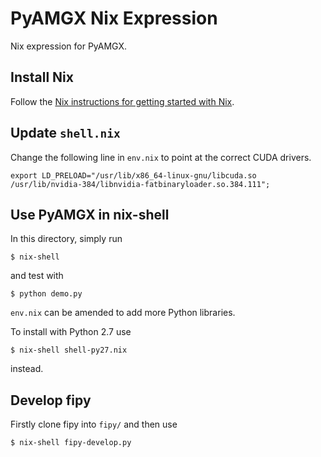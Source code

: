 # PyAMGX Nix Expression

Nix expression for PyAMGX. 

## Install Nix

Follow the [Nix instructions for getting started with
Nix](https://nixos.org/nix/manual/#chap-quick-start).

## Update `shell.nix`

Change the following line in `env.nix` to point at the correct CUDA
drivers.

```
export LD_PRELOAD="/usr/lib/x86_64-linux-gnu/libcuda.so /usr/lib/nvidia-384/libnvidia-fatbinaryloader.so.384.111";
```

## Use PyAMGX in nix-shell

In this directory, simply run

    $ nix-shell

and test with

    $ python demo.py

`env.nix` can be amended to add more Python libraries.

To install with Python 2.7 use

    $ nix-shell shell-py27.nix

instead.

## Develop fipy

Firstly clone fipy into `fipy/` and then use

    $ nix-shell fipy-develop.py